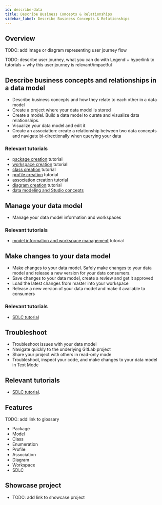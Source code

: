 ```yaml
---
id: describe-data
title: Describe Business Concepts & Relationships
sidebar_label: Describe Business Concepts & Relationships
---
```


## Overview 

TODO: add image or diagram representing user journey flow

TODO: describe user journey, what you can do with Legend + hyperlink to tutorials + why this user journey is relevant/impactful

## Describe business concepts and relationships in a data model
- Describe business concepts and how they relate to each other in a data model
- Create a project where your data model is stored
- Create a model. Build a data model to curate and visualize data relationships. 
- Visualize your data model and edit it
- Create an association: create a relationship between two data concepts and navigate bi-directionally when querying your data

### Relevant tutorials
- [package creation](../tutorials/studio-package.md) tutorial
- [workspace creation](../tutorials/studio-workspace.md) tutorial
- [class creation](../tutorials/studio-class.md) tutorial  
- [profile creation](../tutorials/studio-profile.md) tutorial  
- [association creation](../tutorials/studio-association.md) tutorial  
- [diagram creation](../tutorials/studio-diagram.md) tutorial
- [data modeling and Studio concepts](../overview/legend-glossary.md)

## Manage your data model
- Manage your data model information and workspaces

### Relevant tutorials
- [model information and workspace management](../tutorials/studio-manage-model-information.md) tutorial

## Make changes to your data model

- Make changes to your data model. Safely make changes to your data model and release a new version for your data consumers.
- Save changes to your data model, create a review and get it approved
- Load the latest changes from master into your workspace
- Release a new version of your data model and make it available to consumers

### Relevant tutorials
- [SDLC tutorial](../tutorials/studio-sdlc.md)

## Troubleshoot

- Troubleshoot issues with your data model
- Navigate quickly to the underlying GitLab project
- Share your project with others in read-only mode
- Troubleshoot, inspect your code, and make changes to your data model in Text Mode

## Relevant tutorials
- [SDLC tutorial](../tutorials/studio-sdlc.md).

## Features
TODO: add link to glossary
- Package
- Model
- Class
- Enumeration
- Profile
- Association
- Diagram
- Workspace
- SDLC

## Showcase project
- TODO: add link to showcase project
